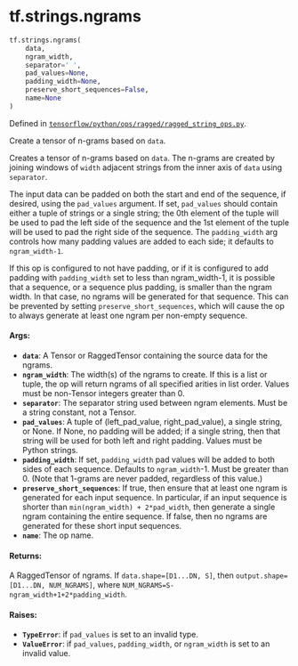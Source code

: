 <div itemscope itemtype="http://developers.google.com/ReferenceObject">
<meta itemprop="name" content="tf.strings.ngrams" />
<meta itemprop="path" content="Stable" />
</div>

# tf.strings.ngrams

``` python
tf.strings.ngrams(
    data,
    ngram_width,
    separator=' ',
    pad_values=None,
    padding_width=None,
    preserve_short_sequences=False,
    name=None
)
```



Defined in [`tensorflow/python/ops/ragged/ragged_string_ops.py`](/code/stable/tensorflow/python/ops/ragged/ragged_string_ops.py).

Create a tensor of n-grams based on `data`.

Creates a tensor of n-grams based on `data`. The n-grams are created by
joining windows of `width` adjacent strings from the inner axis of `data`
using `separator`.

The input data can be padded on both the start and end of the sequence, if
desired, using the `pad_values` argument. If set, `pad_values` should contain
either a tuple of strings or a single string; the 0th element of the tuple
will be used to pad the left side of the sequence and the 1st element of the
tuple will be used to pad the right side of the sequence. The `padding_width`
arg controls how many padding values are added to each side; it defaults to
`ngram_width-1`.

If this op is configured to not have padding, or if it is configured to add
padding with `padding_width` set to less than ngram_width-1, it is possible
that a sequence, or a sequence plus padding, is smaller than the ngram
width. In that case, no ngrams will be generated for that sequence. This can
be prevented by setting `preserve_short_sequences`, which will cause the op
to always generate at least one ngram per non-empty sequence.

#### Args:

* <b>`data`</b>: A Tensor or RaggedTensor containing the source data for the ngrams.
* <b>`ngram_width`</b>: The width(s) of the ngrams to create. If this is a list or
    tuple, the op will return ngrams of all specified arities in list order.
    Values must be non-Tensor integers greater than 0.
* <b>`separator`</b>: The separator string used between ngram elements. Must be a
    string constant, not a Tensor.
* <b>`pad_values`</b>: A tuple of (left_pad_value, right_pad_value), a single string,
    or None. If None, no padding will be added; if a single string, then that
    string will be used for both left and right padding. Values must be Python
    strings.
* <b>`padding_width`</b>: If set, `padding_width` pad values will be added to both
    sides of each sequence. Defaults to `ngram_width`-1. Must be greater than
    0. (Note that 1-grams are never padded, regardless of this value.)
* <b>`preserve_short_sequences`</b>: If true, then ensure that at least one ngram is
    generated for each input sequence.  In particular, if an input sequence is
    shorter than `min(ngram_width) + 2*pad_width`, then generate a single
    ngram containing the entire sequence.  If false, then no ngrams are
    generated for these short input sequences.
* <b>`name`</b>: The op name.


#### Returns:

A RaggedTensor of ngrams. If `data.shape=[D1...DN, S]`, then
`output.shape=[D1...DN, NUM_NGRAMS]`, where
`NUM_NGRAMS=S-ngram_width+1+2*padding_width`.


#### Raises:

* <b>`TypeError`</b>: if `pad_values` is set to an invalid type.
* <b>`ValueError`</b>: if `pad_values`, `padding_width`, or `ngram_width` is set to an
    invalid value.